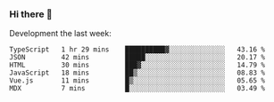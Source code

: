 ### Hi there 👋

Development the last week:
<!--START_SECTION:waka-->

```text
TypeScript   1 hr 29 mins    ██████████▓░░░░░░░░░░░░░░   43.16 %
JSON         42 mins         █████░░░░░░░░░░░░░░░░░░░░   20.17 %
HTML         30 mins         ███▓░░░░░░░░░░░░░░░░░░░░░   14.79 %
JavaScript   18 mins         ██▒░░░░░░░░░░░░░░░░░░░░░░   08.83 %
Vue.js       11 mins         █▒░░░░░░░░░░░░░░░░░░░░░░░   05.65 %
MDX          7 mins          █░░░░░░░░░░░░░░░░░░░░░░░░   03.49 %
```

<!--END_SECTION:waka-->

<!--
**JASONPANGGO/jasonpanggo** is a ✨ _special_ ✨ repository because its `README.md` (this file) appears on your GitHub profile.

Here are some ideas to get you started:

- 🔭 I’m currently working on ...
- 🌱 I’m currently learning ...
- 👯 I’m looking to collaborate on ...
- 🤔 I’m looking for help with ...
- 💬 Ask me about ...
- 📫 How to reach me: ...
- 😄 Pronouns: ...
- ⚡ Fun fact: ...
-->
